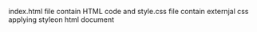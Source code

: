 index.html file contain HTML code and style.css file contain externjal css applying styleon html document
